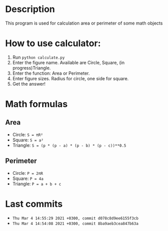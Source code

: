 # Description
 This program is used for calculation area or perimeter of some math objects

# How to use calculator:
1. Run `python calculate.py`
2. Enter the figure name. Available are Circle, Square, (in progress)Triangle.
3. Enter the function: Area or Perimeter.
4. Enter figure sizes. Radius for circle, one side for square.
5. Get the answer!

# Math formulas
## Area
- Circle: `S = πR²`
- Square: `S = a²`
- Triangle: `S = (p * (p - a) * (p - b) * (p - c))**0.5`

## Perimeter
- Circle: `P = 2πR`
- Square: `P = 4a`
- Triangle: `P = a + b + c`

# Last commits
- ```Thu Mar 4 14:55:29 2021 +0300, commit d078c8d9ee6155f3cb```
- ```Thu Mar 4 14:54:08 2021 +0300, commit 8ba9aeb3cea847b63a```
